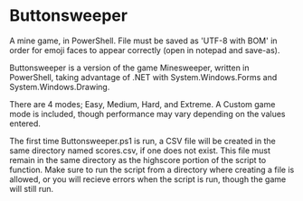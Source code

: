 # Buttonsweeper
A mine game, in PowerShell.
File must be saved as 'UTF-8 with BOM' in order for emoji faces to appear correctly (open in notepad and save-as).

Buttonsweeper is a version of the game Minesweeper, written in PowerShell, taking advantage of .NET with System.Windows.Forms and System.Windows.Drawing.

There are 4 modes; Easy, Medium, Hard, and Extreme.  A Custom game mode is included, though performance may vary depending on the values entered.

The first time Buttonsweeper.ps1 is run, a CSV file will be created in the same directory named scores.csv, if one does not exist.  This file must remain in the same directory as the highscore portion of the script to function.  Make sure to run the script from a directory where creating a file is allowed, or you will recieve errors when the script is run, though the game will still run.

